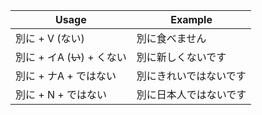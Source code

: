 |Usage|Example|
|-|-|
|別に + V (ない)|別に食べません|
|別に + イA (~~い~~) + くない|別に新しくないです|
|別に + ナA + ではない|別にきれいではないです|
|別に + N + ではない|別に日本人ではないです|